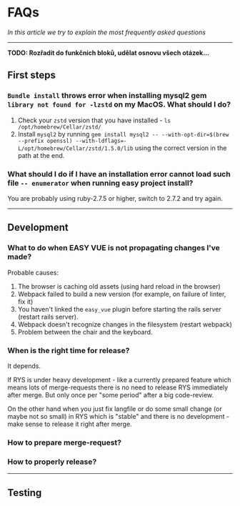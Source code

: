 # FAQs

*In this article we try to explain the most frequently asked questions*

---
**TODO: Rozřadit do funkčních bloků, udělat osnovu všech otázek...**

## First steps

### `Bundle install` throws error when installing **mysql2 gem** `library not found for -lzstd` on my MacOS. What should I do? 

1. Check your `zstd` version that you have installed - `ls /opt/homebrew/Cellar/zstd/`
2. Install `mysql2` by running `gem install mysql2 -- --with-opt-dir=$(brew --prefix openssl) --with-ldflags=-L/opt/homebrew/Cellar/zstd/1.5.0/lib` using the correct version in the path at the end.

### What should I do if I have an installation error  cannot load such file `-- enumerator` when running easy project install? 

You are probably using ruby-2.7.5 or higher, switch to 2.7.2 and try again.



--- 
## Development

### What to do when EASY VUE is not propagating changes I've made?

Probable causes:

1. The browser is caching old assets (using hard reload in the browser)
2. Webpack failed to build a new version (for example, on failure of linter, fix it)
3. You haven't linked the `easy_vue` plugin before starting the rails server (restart rails server).
4. Webpack doesn't recognize changes in the filesystem (restart webpack)
5. Problem between the chair and the keyboard.


### When is the right time for release? 

It depends.

If RYS is under heavy development - like a currently prepared feature which means lots of merge-requests there is no need to release RYS immediately after merge. But only once per "some period" after a big code-review.

On the other hand when you just fix langfile or do some small change (or maybe not so small) in RYS which is "stable" and there is no development - make sense to release it right after merge.

### How to prepare merge-request? 



### How to properly release?


--- 

## Testing